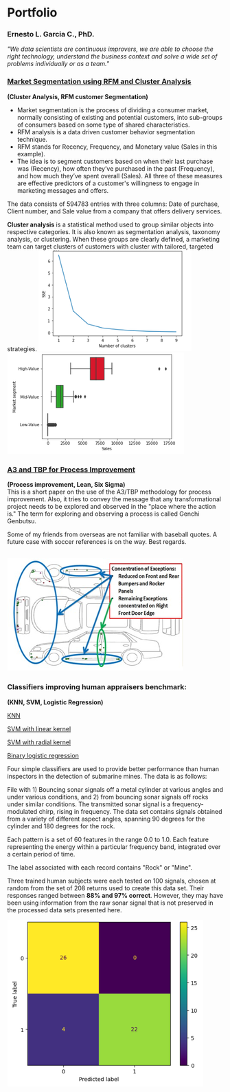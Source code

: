 # Portfolio
### Ernesto L. Garcia C., PhD.

*"We data scientists are continuous improvers, we are able to choose the right technology, understand the business context and solve a wide set of problems individually or as a team."*

### [Market Segmentation using RFM and Cluster Analysis](https://github.com/elgc/Market_Segmentation/blob/main/MarketSegmentation1.ipynb)
**(Cluster Analysis, RFM customer Segmentation)**
- Market segmentation is the process of dividing a consumer market, normally consisting of existing and potential customers, into sub-groups of consumers based on some type of shared characteristics.
- RFM analysis is a data driven customer behavior segmentation technique.
- RFM stands for Recency, Frequency, and Monetary value (Sales in this example).
- The  idea is to segment customers based on when their last purchase was (Recency), how often they’ve purchased in the past (Frequency), and how much they’ve spent overall (Sales). All three of these measures are effective predictors of a customer's willingness to engage in marketing messages and offers.

The data consists of 594783 entries with three columns: Date of purchase, Client number, and Sale value from a company that offers delivery services. 

**Cluster analysis** is a statistical method used to group similar objects into respective categories. It is also known as segmentation analysis, taxonomy analysis, or clustering. When these groups are clearly defined, a marketing team can target clusters of customers with cluster with tailored, targeted strategies.
![](/Images/NoClusters.png)
![](/Images/Cluster1.png)


### [A3 and TBP for Process Improvement](https://github.com/elgc/Portfolio/blob/main/A3TBP_Appaloosa.pdf)
**(Process improvement, Lean, Six Sigma)** <br/>
This is a short paper on the use of the A3/TBP methodology for process improvement. Also, it tries to convey the message that any transformational project needs to be explored and observed in the "place where the action is." The term for exploring and observing a process is called Genchi Genbutsu.

Some of my friends from overseas are not familiar with baseball quotes. A future case with soccer references is on the way. Best regards.

![](/Images/Before.png)
---
### Classifiers improving human appraisers benchmark:
**(KNN, SVM, Logistic Regression)**

[KNN](https://github.com/elgc/Other-Classifiers/blob/main/KNN-Sonar%20Data.ipynb)

[SVM with linear kernel](https://github.com/elgc/Other-Classifiers/blob/main/Sonar%20Data%20with%20Support%20Vector%20Machine%20Linear%20kernel.ipynb)

[SVM with radial kernel](https://github.com/elgc/Other-Classifiers/blob/main/Sonar%20Data%20Support%20Vector%20Machine%20Radial%20Kernel.ipynb)

[Binary logistic regression](https://github.com/elgc/Other-Classifiers/blob/main/Logistic%20Regression-Sonar%20Data.ipynb)


Four simple classifiers are used to provide better performance than human inspectors in the detection of submarine mines. The data is as follows:

File with 1) Bouncing sonar signals off a metal cylinder at various angles and under various conditions, and 2) from bouncing sonar signals off rocks under similar conditions. The transmitted sonar signal is a frequency-modulated chirp, rising in frequency. The data set contains signals obtained from a variety of different aspect angles, spanning 90 degrees for the cylinder and 180 degrees for the rock.

Each pattern is a set of 60 features in the range 0.0 to 1.0. Each feature representing the energy within a particular frequency band, integrated over a certain period of time.

The label associated with each record contains "Rock" or "Mine".

Three trained human subjects were each tested on 100 signals, chosen at random from the set of 208 returns used to create this data set. Their responses ranged between **88% and 97% correct**. However, they may have been using information from the raw sonar signal that is not preserved in the processed data sets presented here.

![](/Images/Table.png)
